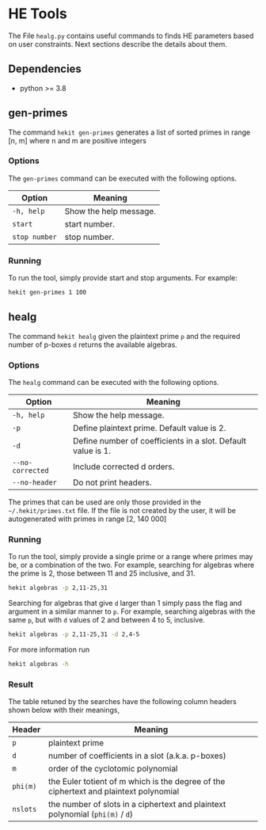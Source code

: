 # HE Tools

The File `healg.py` contains useful commands to finds HE parameters based on user constraints. Next sections describe the details about them.

## Dependencies
- python >= 3.8

## gen-primes 

The command `hekit gen-primes` generates a list of sorted primes in range [n, m] where n and m are positive integers

### Options

The `gen-primes` command can be executed with the following options.

| Option | Meaning |
| --- | --- |
| `-h, help` | Show the help message. |
| `start` | start number. |
| `stop number` | stop number. |

### Running

To run the tool, simply provide start and stop arguments.  For example:
```bash
hekit gen-primes 1 100
```

## healg 

The command `hekit healg` given the plaintext prime `p` and the required number of
p-boxes `d` returns the available algebras.

### Options

The `healg` command can be executed with the following options.

| Option | Meaning |
| --- | --- |
| `-h, help` | Show the help message. |
| `-p` | Define plaintext prime. Default value is 2. |
| `-d` | Define number of coefficients in a slot. Default value is 1. |
| `--no-corrected` | Include corrected d orders. |
| `--no-header` | Do not print headers. |

The primes that can be used are only those provided in the `~/.hekit/primes.txt` file. If the file is not created by the user, it will be autogenerated with primes in range [2, 140 000]

### Running

To run the tool, simply provide a single prime or a range where primes may be,
or a combination of the two.  For example, searching for algebras
where the prime is 2, those between 11 and 25 inclusive, and 31.

```bash
hekit algebras -p 2,11-25,31
```

Searching for algebras that give `d` larger than 1 simply pass the flag and
argument in a similar manner to `p`. For example, searching algebras with
the same `p`, but with `d` values of 2 and between 4 to 5, inclusive.

```bash
hekit algebras -p 2,11-25,31 -d 2,4-5
```

For more information run
```bash
hekit algebras -h
```

### Result

The table retuned by the searches have the following column headers shown below
with their meanings,

| Header | Meaning |
| --- | --- |
| `p` | plaintext prime |
| `d` | number of coefficients in a slot (a.k.a. p-boxes) |
| `m` | order of the cyclotomic polynomial |
| `phi(m)` | the Euler totient of m which is the degree of the ciphertext and plaintext polynomial |
| `nslots` | the number of slots in a ciphertext and plaintext polynomial (`phi(m)` / `d`) |

